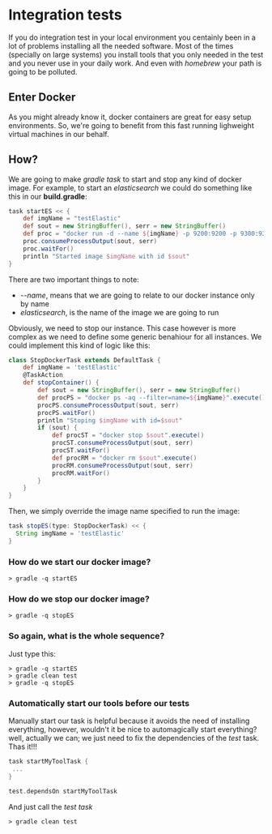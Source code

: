 Integration tests
====================

If you do integration test in your local environment you centainly been in a lot of problems installing all the needed software. Most of the times (specially on large systems) you install tools that you only needed in the test and you never use in your daily work. And even with _homebrew_ your path is going to be polluted.

## Enter Docker

As you might already know it, docker containers are great for easy setup environments. So, we're going to benefit from this fast running lighweight virtual machines in our behalf.

## How?

We are going to make _gradle task_ to start and stop any kind of docker image. For example, to start an _elasticsearch_ we could do something like this in our __build.gradle__:

```groovy
task startES << {
    def imgName = "testElastic"
    def sout = new StringBuffer(), serr = new StringBuffer()
    def proc = "docker run -d --name ${imgName} -p 9200:9200 -p 9300:9300 elasticsearch ".execute()
    proc.consumeProcessOutput(sout, serr)
    proc.waitFor()
    println "Started image $imgName with id $sout"
}
```

There are two important things to note:
* _--name_, means that we are going to relate to our docker instance only by name
* _elasticsearch_, is the name of the image we are going to run

Obviously, we need to stop our instance. This case however is more complex as we need to define some generic benahiour for all instances. We could implement this kind of logic like this:

```groovy
class StopDockerTask extends DefaultTask {
    def imgName = 'testElastic'
    @TaskAction
    def stopContainer() {
        def sout = new StringBuffer(), serr = new StringBuffer()
        def procPS = "docker ps -aq --filter=name=${imgName}".execute()
        procPS.consumeProcessOutput(sout, serr)
        procPS.waitFor()
        println "Stoping $imgName with id=$sout"
        if (sout) {
            def procST = "docker stop $sout".execute()
            procST.consumeProcessOutput(sout, serr)
            procST.waitFor()
            def procRM = "docker rm $sout".execute()
            procRM.consumeProcessOutput(sout, serr)
            procRM.waitFor()
        }
    }
}
```

Then, we simply override the image name specified to run the image:

```groovy
task stopES(type: StopDockerTask) << {
  String imgName = 'testElastic'
}
```

### How do we start our docker image?

```
> gradle -q startES
```

### How do we stop our docker image?

```
> gradle -q stopES
```

### So again, what is the whole sequence?

Just type this:

```
> gradle -q startES
> gradle clean test
> gradle -q stopES
```

### Automatically start our tools before our tests

Manually start our task is helpful because it avoids the need of installing everything, however, wouldn't it be nice to automagically start everything? well, actually we can; we just need to fix the dependencies of the _test_ task. Thas it!!!

```groovy
task startMyToolTask {
 ...
}

test.dependsOn startMyToolTask
```

And just call the _test task_

```
> gradle clean test
```
